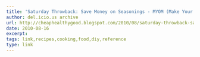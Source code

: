 ```yaml
---
title: 'Saturday Throwback: Save Money on Seasonings - MYOM (Make Your Own Mix)'
author: del.icio.us archive
url: http://cheaphealthygood.blogspot.com/2010/08/saturday-throwback-save-money-on.html
date: 2010-08-16
excerpt: 
tags: link,recipes,cooking,food,diy,reference
type: link
---
```

